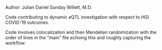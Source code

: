 Author: Julian Daniel Sunday Willett, M.D.

Code contributing to dynamic eQTL investigation with respect to HGI COVID-19 outcomes.

Code involves colocalization and then Mendelian randomization with the order of lines in the "main" file echoing this and roughly capturing the workflow.
